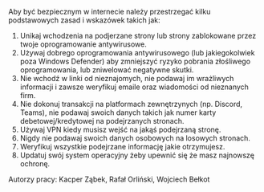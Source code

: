 Aby być bezpiecznym w internecie należy przestrzegać kilku podstawowych zasad i wskazówek takich jak:

1. Unikaj wchodzenia na podjerzane strony lub strony zablokowane przez twoje oprogramowanie antywirusowe.
2. Używaj dobrego oprogramowania antywirusowego (lub jakiegokolwiek poza Windows Defender) aby zmniejszyć ryzyko pobrania złośliwego oprogramowania, lub zniwelować negatywne skutki.
3. Nie wchodź w linki od nieznajomych, nie podawaj im wrażliwych informacji i zawsze weryfikuj emaile oraz wiadomości od nieznanych firm.
4. Nie dokonuj transakcji na platformach zewnętrzynych (np. Discord, Teams), nie podawaj swoich danych takich jak numer karty debetowej/kredytowej na podejrzanych stronach.
5. Używaj VPN kiedy musisz wejść na jakąś podejrzaną stronę.
6. Nigdy nie podawaj swoich danych osobowych na losowych stronach.
7. Weryfikuj wszystkie podejrzane informację jakie otrzymujesz.
8. Updatuj swój system operacyjny żeby upewnić się że masz najnowszę ochronę.

Autorzy pracy: Kacper Ząbek, Rafał Orliński, Wojciech Bełkot

